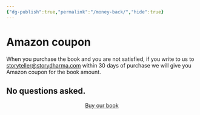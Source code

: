 ```yaml
---
{"dg-publish":true,"permalink":"/money-back/","hide":true}
---
```


# Amazon coupon

When you purchase the book and you are not satisfied, if you write to us to  storyteller@storydharma.com within 30 days of purchase we will give you Amazon coupon for the book amount. 
## No questions asked.


<p style="text-align:center;">
  <a href="https://www.amazon.in/Panchatantra-code-Become-super-star-ebook/dp/B0FHRPC89C/" target="_blank">Buy our book</a> 
</p>